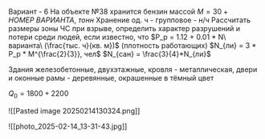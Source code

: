 Вариант - 6
На объекте №38 хранится бензин массой $M = 30 + НОМЕР\ ВАРИАНТА,\ тонн$
Хранение од. ч - групповое - н/ч
Рассчитать размеры зоны ЧС при взрыве, определить характер разрушений и потери среди людей, если известно, что $P_p = 1.12 + 0.01 * N\ варианта\ (\frac{тыс. ч}{кв. м})$ (плотность работающих)
$N_{ли} = 3 * P_p * M^{\frac{2}{3}}, чел$
$N_{сан} = \frac{3}{4}*N_{ли}$

Здания железобетонные, двухэтажные, кровля - металлическая, двери и оконные рамы - деревянные, окрашенные в тёмный цвет

$Q_0 = 1800 + 2200$

![[Pasted image 20250214130324.png]]

![[photo_2025-02-14_13-31-43.jpg]]